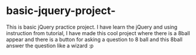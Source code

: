 # basic-jquery-project-
This is basic jQuery practice project. I have learn the jQuery and using instruction from tutorial, I have made this cool project where there is a 8ball appear and there is a button for asking a question to 8 ball and this 8ball answer the question like a wizard :p 
